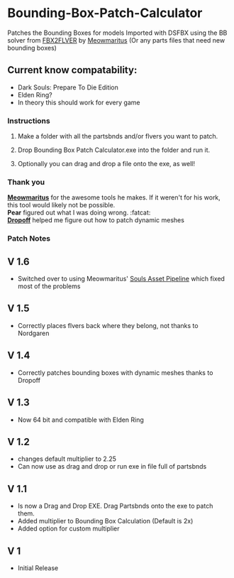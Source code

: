 # Bounding-Box-Patch-Calculator
 Patches the Bounding Boxes for models Imported with DSFBX using the BB solver from [FBX2FLVER](https://github.com/Meowmaritus/FBX2FLVER) by [Meowmaritus](https://gist.github.com/Meowmaritus) (Or any parts files that need new bounding boxes)

## Current know compatability: 
* Dark Souls: Prepare To Die Edition  
* Elden Ring?  
* In theory this should work for every game  

### Instructions  

1) Make a folder with all the partsbnds and/or flvers you want to patch.  

2) Drop Bounding Box Patch Calculator.exe into the folder and run it.  

3) Optionally you can drag and drop a file onto the exe, as well!  

### Thank you

**[Meowmaritus](https://github.com/Meowmaritus)** for the awesome tools he makes. If it weren't for his work, this tool would likely not be possible.  
**Pear** figured out what I was doing wrong. :fatcat:  
**[Dropoff](https://www.nexusmods.com/users/57663811)** helped me figure out how to patch dynamic meshes 

### Patch Notes
## V 1.6
* Switched over to using Meowmaritus' [Souls Asset Pipeline](https://github.com/Meowmaritus/SoulsAssetPipeline) which fixed most of the problems  
## V 1.5
* Correctly places flvers back where they belong, not thanks to Nordgaren
## V 1.4
* Correctly patches bounding boxes with dynamic meshes thanks to Dropoff
## V 1.3
* Now 64 bit and compatible with Elden Ring
## V 1.2
* changes default multiplier to 2.25
* Can now use as drag and drop or run exe in file full of partsbnds
## V 1.1  
* Is now a Drag and Drop EXE. Drag Partsbnds onto the exe to patch them.  
* Added multiplier to Bounding Box Calculation (Default is 2x)  
* Added option for custom multiplier  
## V 1  
* Initial Release  
